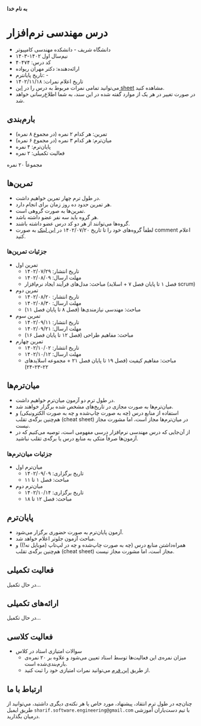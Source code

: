 **به نام خدا**
# درس مهندسی نرم‌افزار
- دانشگاه شریف - دانشکده مهندسی کامپیوتر
- نیم‌سال اول ۱۴۰۲-۱۴۰۳
- کد درس: ۴۰۴۷۴
- ارائه‌دهنده: دکتر مهران ریواده
- تاریخ پایانترم: -
- تاریخ اعلام نمرات: ۱۴۰۲/۱۱/۱۸
- می‌توانید تمامی نمرات مربوط به درس را در [این sheet](https://docs.google.com/spreadsheets/d/18j2WKA7byu80TszFXd_2Nd0kCW9fR7PJ-jhjlBNmT4M/edit#gid=1677209617) مشاهده کنید.
- در صورت تغییر در هر یک از موارد گفته شده در این سند، به شما اطلاع‌رسانی خواهد شد.

## بارم‌بندی
- تمرین: هر کدام ۲ نمره (در مجموع ۸ نمره)
- میان‌ترم: هر کدام ۳ نمره (در مجموع ۶ نمره)
- پایان‌ترم: ۴ نمره
- فعالیت تکمیلی: ۲ نمره

مجموعاً ۲۰ نمره

## تمرین‌ها
- در طول ترم چهار تمرین خواهیم داشت.
- هر تمرین حدود ده روز زمان برای انجام دارد.
- تمرین‌ها به صورت گروهی است.
- هر گروه باید سه نفر عضو داشته باشد.
- گروه‌ها می‌توانند از هر دو کد درس عضو داشته باشند.
- لطفاً گروه‌های خود را تا تاریخ ۱۴۰۲/۰۷/۲۰ در [این لینک](https://docs.google.com/spreadsheets/d/18j2WKA7byu80TszFXd_2Nd0kCW9fR7PJ-jhjlBNmT4M/edit#gid=1800692910) به صورت comment اعلام کنید.

### جزئیات تمرین‌ها
- تمرین اول
  - تاریخ انتشار: ۱۴۰۲/۰۷/۲۹
  - مهلت ارسال: ۱۴۰۲/۰۸/۰۹
  - مباحث: مدل‌های فرآیند ایجاد نرم‌افزار (فصل ۱ تا پایان فصل ۷ + اسلاید scrum)
- تمرین دوم
  - تاریخ انتشار: ۱۴۰۲/۰۸/۲۰
  - مهلت ارسال: ۱۴۰۲/۰۸/۳۰
  - مباحث: مهندسی نیازمندی‌ها (فصل ۸ تا پایان فصل ۱۱)
- تمرین سوم
  - تاریخ انتشار: ۱۴۰۲/۰۹/۱۱
  - مهلت ارسال: ۱۴۰۲/۰۹/۲۱
  - مباحث: مفاهیم طراحی (فصل ۱۲ تا پایان فصل ۱۶)
- تمرین چهارم
  - تاریخ انتشار: ۱۴۰۲/۱۰/۰۲
  - مهلت ارسال: ۱۴۰۲/۱۰/۱۲
  - مباحث: مفاهیم کیفیت (فصل ۱۹ تا پایان فصل ۲۱ + مجموعه اسلایدهای ۲۲-۲۳-۲۴)  

## میان‌ترم‌ها

- در طول ترم دو آزمون میان‌ترم خواهیم داشت.
- میان‌ترم‌ها به صورت مجازی در تاریخ‌های مشخص شده برگزار خواهند شد.
- استفاده از منابع درس (چه به صورت چاپ‌شده و چه به صورت الکترونیکی) و هم‌چنین برگه‌ی تقلب (cheat sheet) در میان‌ترم‌‌ها مجاز است، اما مشورت مجاز نیست.
- از آن‌جایی که درس مهندسی نرم‌افزار درسی مفهومی است، توصیه می‌کنیم که در آزمون‌ها صرفاً متکی به منابع درس یا برگه‌ی تقلب نباشید.

### جزئیات میان‌ترم‌ها
- میان‌ترم اول
  - تاریخ برگزاری: ۱۴۰۲/۰۹/۰۹
  - مباحث: فصل ۱ تا ۱۱
- میان‌ترم دوم
  - تاریخ برگزاری: ۱۴۰۲/۱۰/۱۴
  - مباحث: فصل ۱۲ تا ۱۸
  
## پایان‌ترم
- آزمون پایان‌ترم به صورت حضوری برگزار می‌شود.
- مباحث آزمون جلوتر اعلام خواهد شد.
- همراه‌داشتن منابع درس (چه به صورت چاپ‌شده و چه در لپ‌تاپ (موبایل نه!)) و هم‌چنین برگه‌ی تقلب (cheat sheet) مجاز است، اما مشورت مجاز نیست.

## فعالیت تکمیلی
در حال تکمیل...

## ارائه‌های تکمیلی
در حال تکمیل...

## فعالیت کلاسی
- سوالات امتیازی استاد در کلاس
  - میزان نمره‌ی این فعالیت‌ها توسط استاد تعیین می‌شود و علاوه بر ۲۰ نمره‌ی بارم‌بندی‌شده است.
  - از طریق [این فرم](https://docs.google.com/forms/d/e/1FAIpQLScvYdf6u6oXqfPeDA1zewrn6ADXC0tDQKh0qKCc7OIEtISErA/viewform?usp=sf_link) می‌توانید نمرات امتیازی خود را ثبت کنید.

## ارتباط با ما
چنان‌چه در طول ترم انتقاد، پیشنهاد، مورد خاص یا هر نکته‌ی دیگری داشتید، مي‌توانید از طریق ایمیل `sharif.software.engineering@gmail.com` با تیم دست‌یاران آموزشی درمیان بگذارید.
